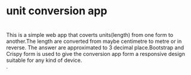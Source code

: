# unit conversion app<h1>
  This is a simple web app that coverts units(length) from one form to another.The length are converted from maybe centimetre to metre or in reverse. The answer are approximated to 3 decimal place.Bootstrap and Crispy form is used to give the conversion app form a responsive design suitable for any kind of device.  
.
